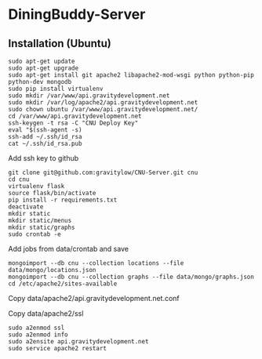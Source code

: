 DiningBuddy-Server
==========

Installation (Ubuntu)
-------
    sudo apt-get update
    sudo apt-get upgrade
    sudo apt-get install git apache2 libapache2-mod-wsgi python python-pip python-dev mongodb
    sudo pip install virtualenv
    sudo mkdir /var/www/api.gravitydevelopment.net
    sudo mkdir /var/log/apache2/api.gravitydevelopment.net
    sudo chown ubuntu /var/www/api.gravitydevelopment.net/
    cd /var/www/api.gravitydevelopment.net
    ssh-keygen -t rsa -C "CNU Deploy Key"
    eval "$(ssh-agent -s)
    ssh-add ~/.ssh/id_rsa
    cat ~/.ssh/id_rsa.pub
    
Add ssh key to github

    git clone git@github.com:gravitylow/CNU-Server.git cnu
    cd cnu
    virtualenv flask
    source flask/bin/activate
    pip install -r requirements.txt
    deactivate
    mkdir static
    mkdir static/menus
    mkdir static/graphs
    sudo crontab -e
    
Add jobs from data/crontab and save

    mongoimport --db cnu --collection locations --file data/mongo/locations.json
    mongoimport --db cnu --collection graphs --file data/mongo/graphs.json
    cd /etc/apache2/sites-available
        
Copy data/apache2/api.gravitydevelopment.net.conf

Copy data/apache2/ssl

    sudo a2enmod ssl
    sudo a2enmod info
    sudo a2ensite api.gravitydevelopment.net
    sudo service apache2 restart
